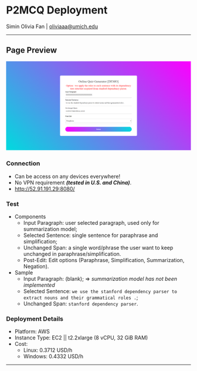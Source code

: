 # P2MCQ Deployment

Simin Olivia Fan | oliviaaa@umich.edu

---

## Page Preview

![preview](./preview.png)

### Connection

- Can be access on any devices everywhere! 
- No VPN requirement ***(tested in U.S. and China)***.
- http://52.91.191.29:8080/

### Test

- Components
  - Input Paragraph: user selected paragraph, used only for summarization model;
  - Selected Sentence: single sentence for paraphrase and simplification;
  - Unchanged Span: a single word/phrase the user want to keep unchanged in paraphrase/simplification.
  - Post-Edit: Edit options (Paraphrase, Simplification, Summarization, Negation).
- Sample
  - Input Paragraph: (blank); => *summarization model has not been implemented*
  - Selected Sentence: `we use the stanford dependency parser to extract nouns and their grammatical roles .`;
  - Unchanged Span: `stanford dependency parser`.

### Deployment Details

- Platform: AWS
- Instance Type:  EC2  ||  t2.2xlarge (8 vCPU, 32 GiB RAM)
- Cost: 
  - Linux: 0.3712 USD/h
  - Windows: 0.4332 USD/h

---

